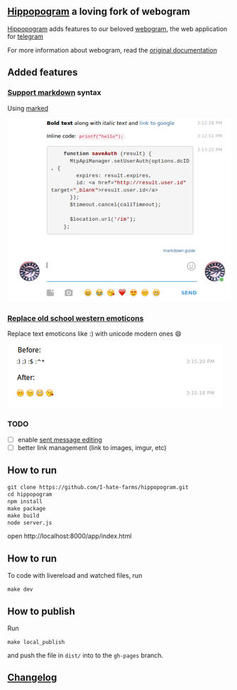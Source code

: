 ## [Hippopogram](http://i-hate-farms.github.io/hippopogram) a loving fork of webogram

[Hippopogram](http://i-hate-farms.github.io/hippopogram) adds features to our beloved [webogram](https://github.com/zhukov/webogram), the web application for [telegram](telegram.org)

For more information about webogram, read the [original documentation](README-ori.md)

## Added features
### [Support markdown](https://github.com/I-hate-farms/hippopogram/issues/2) syntax 
Using [marked](https://github.com/chjj/marked)


![sample](doc/markdown.png)

### [Replace old school western emoticons](https://github.com/I-hate-farms/hippopogram/issues/1) 
Replace text emoticons like :) with unicode modern ones :smile:


![sample](doc/emoticons.png) 

### TODO
- [ ] enable [sent message editing](https://github.com/I-hate-farms/hippopogram/issues/3)
- [ ] better link management (link to images, imgur, etc) 

## How to run 

``` 
git clone https://github.com/I-hate-farms/hippopogram.git
cd hippopogram
npm install 
make package
make build
node server.js

```

open http://localhost:8000/app/index.html

## How to run 
To code with livereload and watched files, run 
```
make dev
```

## How to publish 
Run 
```
make local_publish
```
and push the file in `dist/` into to the `gh-pages` branch. 
## [Changelog](CHANGELOG.md)
